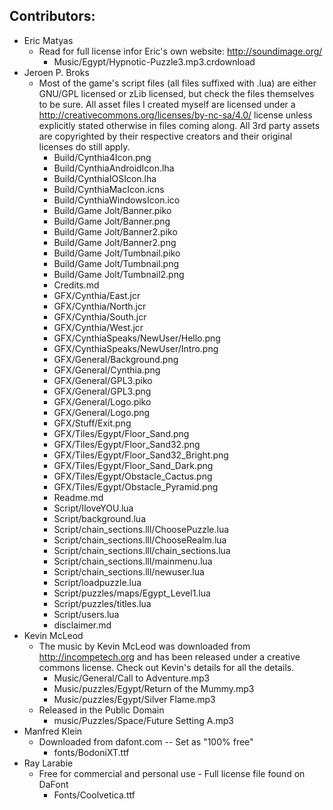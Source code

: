 

## Contributors:


- Eric Matyas
  - Read for full license infor Eric's own website: http://soundimage.org/
    - Music/Egypt/Hypnotic-Puzzle3.mp3.crdownload
- Jeroen P. Broks
  - Most of the game's script files (all files suffixed with .lua) are either GNU/GPL licensed or zLib licensed, but check the files themselves to be sure. All asset files I created myself are licensed under a http://creativecommons.org/licenses/by-nc-sa/4.0/ license unless explicitly stated otherwise in files coming along. All 3rd party assets are copyrighted by their respective creators and their original licenses do still apply.
    - Build/Cynthia4Icon.png
    - Build/CynthiaAndroidIcon.lha
    - Build/CynthiaIOSIcon.lha
    - Build/CynthiaMacIcon.icns
    - Build/CynthiaWindowsIcon.ico
    - Build/Game Jolt/Banner.piko
    - Build/Game Jolt/Banner.png
    - Build/Game Jolt/Banner2.piko
    - Build/Game Jolt/Banner2.png
    - Build/Game Jolt/Tumbnail.piko
    - Build/Game Jolt/Tumbnail.png
    - Build/Game Jolt/Tumbnail2.png
    - Credits.md
    - GFX/Cynthia/East.jcr
    - GFX/Cynthia/North.jcr
    - GFX/Cynthia/South.jcr
    - GFX/Cynthia/West.jcr
    - GFX/CynthiaSpeaks/NewUser/Hello.png
    - GFX/CynthiaSpeaks/NewUser/Intro.png
    - GFX/General/Background.png
    - GFX/General/Cynthia.png
    - GFX/General/GPL3.piko
    - GFX/General/GPL3.png
    - GFX/General/Logo.piko
    - GFX/General/Logo.png
    - GFX/Stuff/Exit.png
    - GFX/Tiles/Egypt/Floor_Sand.png
    - GFX/Tiles/Egypt/Floor_Sand32.png
    - GFX/Tiles/Egypt/Floor_Sand32_Bright.png
    - GFX/Tiles/Egypt/Floor_Sand_Dark.png
    - GFX/Tiles/Egypt/Obstacle_Cactus.png
    - GFX/Tiles/Egypt/Obstacle_Pyramid.png
    - Readme.md
    - Script/IloveYOU.lua
    - Script/background.lua
    - Script/chain_sections.lll/ChoosePuzzle.lua
    - Script/chain_sections.lll/ChooseRealm.lua
    - Script/chain_sections.lll/chain_sections.lua
    - Script/chain_sections.lll/mainmenu.lua
    - Script/chain_sections.lll/newuser.lua
    - Script/loadpuzzle.lua
    - Script/puzzles/maps/Egypt_Level1.lua
    - Script/puzzles/titles.lua
    - Script/users.lua
    - disclaimer.md
- Kevin McLeod
  - The music by Kevin McLeod was downloaded from http://incompetech.org and has been released under a creative commons license. Check out Kevin's details for all the details.
    - Music/General/Call to Adventure.mp3
    - Music/puzzles/Egypt/Return of the Mummy.mp3
    - Music/puzzles/Egypt/Silver Flame.mp3
  - Released in the Public Domain
    - music/Puzzles/Space/Future Setting A.mp3
- Manfred Klein
  - Downloaded from dafont.com -- Set as "100% free"
    - fonts/BodoniXT.ttf
- Ray Larabie
  - Free for commercial and personal use - Full license file found on DaFont
    - Fonts/Coolvetica.ttf




